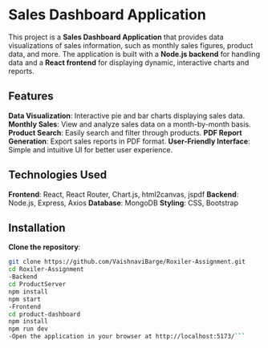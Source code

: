 # Sales Dashboard Application

This project is a **Sales Dashboard Application** that provides data visualizations of sales information, such as monthly sales figures, product data, and more. 
The application is built with a **Node.js backend** for handling data and a **React frontend** for displaying dynamic, interactive charts and reports.

## Features
**Data Visualization**: Interactive pie and bar charts displaying sales data.
**Monthly Sales**: View and analyze sales data on a month-by-month basis.
**Product Search**: Easily search and filter through products.
**PDF Report Generation**: Export sales reports in PDF format.
**User-Friendly Interface**: Simple and intuitive UI for better user experience.

## Technologies Used
**Frontend**: React, React Router, Chart.js, html2canvas, jspdf
**Backend**: Node.js, Express, Axios
**Database**: MongoDB 
**Styling**: CSS, Bootstrap

## Installation

**Clone the repository**:
   ```bash
   git clone https://github.com/VaishnaviBarge/Roxiler-Assignment.git
   cd Roxiler-Assignment
-Backend
   cd ProductServer
   npm install
   npm start
-Frontend
   cd product-dashboard
   npm install
   npm run dev
-Open the application in your browser at http://localhost:5173/```
  
